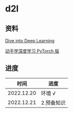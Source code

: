 # d2l

## 资料

[Dive into Deep Learning](https://zh.d2l.ai/chapter_preface/index.html)

[动手学深度学习 PyTorch 版](https://space.bilibili.com/1567748478/channel/seriesdetail?sid=358497)

## 进度

| 时间       | 进度       |
| ---------- | ---------- |
| 2022.12.20 | 环境 √     |
| 2022.12.21 | 2.预备知识 |
